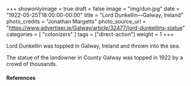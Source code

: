+++
showonlyimage = true
draft = false
image = "img/dun.jpg"
date = "1922-05-25T18:00:00-00:00"
title = "Lord Dunkellin—Galway, Ireland"
photo_credits = "Jonathan Margetts"
photo_source_url = "https://www.advertiser.ie/Galway/article/32477/lord-dunkellins-statue"
categories = [ "colonizers" ]
tags = ["direct-action"]
weight = 1
+++

Lord Dunkellin was toppled in Galway, Ireland and thrown into the sea.

<!--more-->

The statue of the landowner in County Galway was topped in 1922 by a crowd of thousands.

#### References

[^1]: [Lord Dunkellin’s statue](https://www.advertiser.ie/Galway/article/32477/lord-dunkellins-statue)
